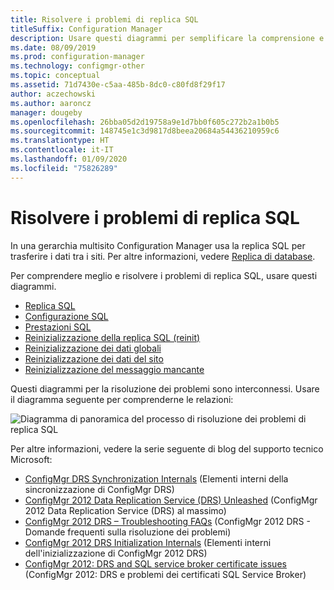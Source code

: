 ```yaml
---
title: Risolvere i problemi di replica SQL
titleSuffix: Configuration Manager
description: Usare questi diagrammi per semplificare la comprensione e la risoluzione dei problemi di replica SQL tra siti di Configuration Manager
ms.date: 08/09/2019
ms.prod: configuration-manager
ms.technology: configmgr-other
ms.topic: conceptual
ms.assetid: 71d7430e-c5aa-485b-8dc0-c80fd8f29f17
author: aczechowski
ms.author: aaroncz
manager: dougeby
ms.openlocfilehash: 26bba05d2d19758a9e1d7bb0f605c272b2a1b0b5
ms.sourcegitcommit: 148745e1c3d9817d8beea20684a54436210959c6
ms.translationtype: HT
ms.contentlocale: it-IT
ms.lasthandoff: 01/09/2020
ms.locfileid: "75826289"
---
```

# <a name="troubleshoot-sql-replication"></a>Risolvere i problemi di replica SQL

In una gerarchia multisito Configuration Manager usa la replica SQL per trasferire i dati tra i siti. Per altre informazioni, vedere [Replica di database](/sccm/core/plan-design/hierarchy/database-replication).

Per comprendere meglio e risolvere i problemi di replica SQL, usare questi diagrammi.

- [Replica SQL](/sccm/core/servers/manage/replication/sql-replication)
- [Configurazione SQL](/sccm/core/servers/manage/replication/sql-configuration)
- [Prestazioni SQL](/sccm/core/servers/manage/replication/sql-performance)
- [Reinizializzazione della replica SQL (reinit)](/sccm/core/servers/manage/replication/sql-replication-reinit)
- [Reinizializzazione dei dati globali](/sccm/core/servers/manage/replication/global-data-reinit)
- [Reinizializzazione dei dati del sito](/sccm/core/servers/manage/replication/site-data-reinit)
- [Reinizializzazione del messaggio mancante](/sccm/core/servers/manage/replication/reinit-missing-message)

Questi diagrammi per la risoluzione dei problemi sono interconnessi. Usare il diagramma seguente per comprenderne le relazioni:

![Diagramma di panoramica del processo di risoluzione dei problemi di replica SQL](media/overview.png)

<!-- PNG used instead of SVG because of weird blankspace in the SVG. The SVG file exists in the same location. -->

Per altre informazioni, vedere la serie seguente di blog del supporto tecnico Microsoft:

- [ConfigMgr DRS Synchronization Internals](https://blogs.technet.microsoft.com/umairkhan/2019/06/01/configmgr-drs-synchronization-internals/) (Elementi interni della sincronizzazione di ConfigMgr DRS)
- [ConfigMgr 2012 Data Replication Service (DRS) Unleashed](https://blogs.technet.microsoft.com/umairkhan/2014/02/17/configmgr-2012-data-replication-service-drs-unleashed/) (ConfigMgr 2012 Data Replication Service (DRS) al massimo)
- [ConfigMgr 2012 DRS – Troubleshooting FAQs](https://blogs.technet.microsoft.com/umairkhan/2014/03/24/configmgr-2012-drs-troubleshooting-faqs/) (ConfigMgr 2012 DRS - Domande frequenti sulla risoluzione dei problemi)
- [ConfigMgr 2012 DRS Initialization Internals](https://blogs.technet.microsoft.com/umairkhan/2015/01/21/configmgr-2012-drs-initialization-internals/) (Elementi interni dell'inizializzazione di ConfigMgr 2012 DRS)
- [ConfigMgr 2012: DRS and SQL service broker certificate issues](https://blogs.technet.microsoft.com/umairkhan/2013/12/12/configmgr-2012-drs-and-sql-service-broker-certificate-issues/) (ConfigMgr 2012: DRS e problemi dei certificati SQL Service Broker)

